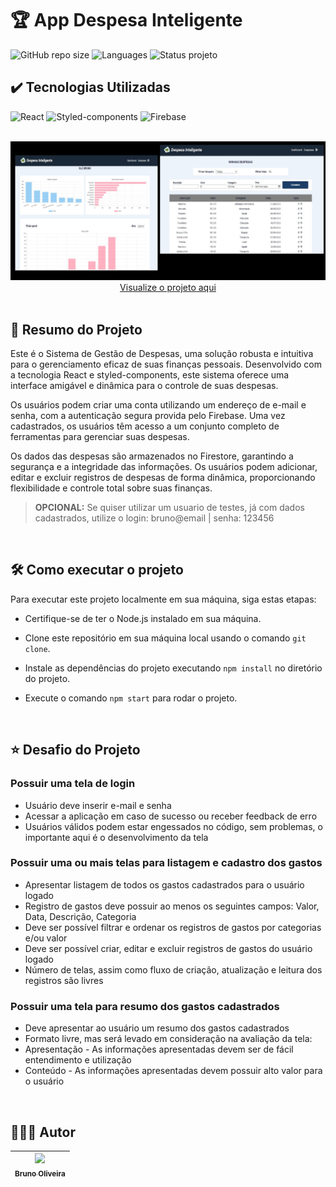 # 🏆 App Despesa Inteligente
![GitHub repo size](https://img.shields.io/github/repo-size/BrunoOliveira16/app-gestao-de-gastos?style=for-the-badge)
![Languages](https://img.shields.io/github/languages/count/BrunoOliveira16/app-gestao-de-gastos?style=for-the-badge)
![Status projeto](https://img.shields.io/badge/STATUS-CONCLUIDO-GREEN?style=for-the-badge)

## ✔️ Tecnologias Utilizadas
![React](https://img.shields.io/badge/React-20232A?style=for-the-badge&logo=react&logoColor=61DAFB)
![Styled-components](https://img.shields.io/badge/styled--components-DB7093?style=for-the-badge&logo=styled-components&logoColor=white)
![Firebase](https://img.shields.io/badge/Firebase-F29D0C?style=for-the-badge&logo=firebase&logoColor=white)

<br>

<img src="./src/assets/screenshot.jpg" alt="screenshot do projeto" />

<br>

<div align="center">
    <a href="https://app-gestao-de-gastos.vercel.app/" target="_blank">Visualize o projeto aqui</a>
</div>


<br>

## 📌 Resumo do Projeto
Este é o Sistema de Gestão de Despesas, uma solução robusta e intuitiva para o gerenciamento eficaz de suas finanças pessoais. Desenvolvido com a tecnologia React e styled-components, este sistema oferece uma interface amigável e dinâmica para o controle de suas despesas.

Os usuários podem criar uma conta utilizando um endereço de e-mail e senha, com a autenticação segura provida pelo Firebase. Uma vez cadastrados, os usuários têm acesso a um conjunto completo de ferramentas para gerenciar suas despesas.

Os dados das despesas são armazenados no Firestore, garantindo a segurança e a integridade das informações. Os usuários podem adicionar, editar e excluir registros de despesas de forma dinâmica, proporcionando flexibilidade e controle total sobre suas finanças.

> **OPCIONAL:** Se quiser utilizar um usuario de testes, já com dados cadastrados, utilize o login: bruno@email | senha: 123456

<br>

## 🛠️ Como executar o projeto
Para executar este projeto localmente em sua máquina, siga estas etapas:

- Certifique-se de ter o Node.js instalado em sua máquina.

- Clone este repositório em sua máquina local usando o comando ``git clone``.

- Instale as dependências do projeto executando ``npm install`` no diretório do projeto.

- Execute o comando ``npm start`` para rodar o projeto.

<br>

## ⭐ Desafio do Projeto
### Possuir uma tela de login
- Usuário deve inserir e-mail e senha
- Acessar a aplicação em caso de sucesso ou receber feedback de erro
- Usuários válidos podem estar engessados no código, sem problemas, o
importante aqui é o desenvolvimento da tela

### Possuir uma ou mais telas para listagem e cadastro dos gastos
- Apresentar listagem de todos os gastos cadastrados para o usuário
logado
- Registro de gastos deve possuir ao menos os seguintes campos: Valor,
Data, Descrição, Categoria
- Deve ser possível filtrar e ordenar os registros de gastos por categorias
e/ou valor
- Deve ser possível criar, editar e excluir registros de gastos do usuário
logado
- Número de telas, assim como fluxo de criação, atualização e leitura
dos registros são livres

### Possuir uma tela para resumo dos gastos cadastrados
- Deve apresentar ao usuário um resumo dos gastos cadastrados
- Formato livre, mas será levado em consideração na avaliação da tela:
- Apresentação - As informações apresentadas devem ser de fácil
entendimento e utilização
- Conteúdo - As informações apresentadas devem possuir alto valor
para o usuário

<br>

## 🙋🏻‍♂️ Autor

| [<img src="https://avatars.githubusercontent.com/u/103857382?v=4" width=115><br><sub>Bruno Oliveira</sub>](https://github.com/BrunoOliveira16) |
| :---: |



